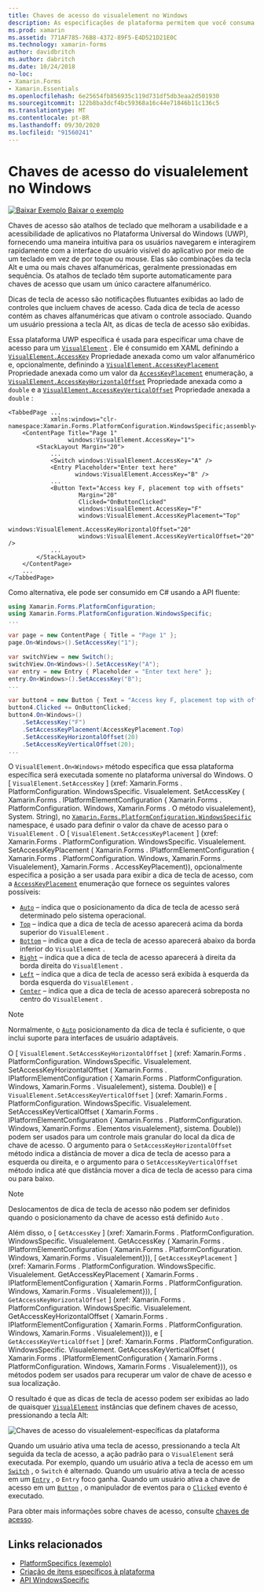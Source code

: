 ```yaml
---
title: Chaves de acesso do visualelement no Windows
description: As especificações de plataforma permitem que você consuma a funcionalidade que só está disponível em uma plataforma específica, sem implementar renderizadores ou efeitos personalizados. Este artigo explica como consumir a plataforma específica do Windows que especifica uma chave de acesso para um Visualelement.
ms.prod: xamarin
ms.assetid: 771AF785-76B8-4372-89F5-E4D521D21E0C
ms.technology: xamarin-forms
author: davidbritch
ms.author: dabritch
ms.date: 10/24/2018
no-loc:
- Xamarin.Forms
- Xamarin.Essentials
ms.openlocfilehash: 6e25654fb856935c119d731df5db3eaa2d501930
ms.sourcegitcommit: 122b8ba3dcf4bc59368a16c44e71846b11c136c5
ms.translationtype: MT
ms.contentlocale: pt-BR
ms.lasthandoff: 09/30/2020
ms.locfileid: "91560241"
---
```

# <a name="visualelement-access-keys-on-windows"></a>Chaves de acesso do visualelement no Windows

[![Baixar Exemplo](~/media/shared/download.png) Baixar o exemplo](https://docs.microsoft.com/samples/xamarin/xamarin-forms-samples/userinterface-platformspecifics)

Chaves de acesso são atalhos de teclado que melhoram a usabilidade e a acessibilidade de aplicativos no Plataforma Universal do Windows (UWP), fornecendo uma maneira intuitiva para os usuários navegarem e interagirem rapidamente com a interface do usuário visível do aplicativo por meio de um teclado em vez de por toque ou mouse. Elas são combinações da tecla Alt e uma ou mais chaves alfanuméricas, geralmente pressionadas em sequência. Os atalhos de teclado têm suporte automaticamente para chaves de acesso que usam um único caractere alfanumérico.

Dicas de tecla de acesso são notificações flutuantes exibidas ao lado de controles que incluem chaves de acesso. Cada dica de tecla de acesso contém as chaves alfanuméricas que ativam o controle associado. Quando um usuário pressiona a tecla Alt, as dicas de tecla de acesso são exibidas.

Essa plataforma UWP específica é usada para especificar uma chave de acesso para um [`VisualElement`](xref:Xamarin.Forms.VisualElement) . Ele é consumido em XAML definindo a [`VisualElement.AccessKey`](xref:Xamarin.Forms.PlatformConfiguration.WindowsSpecific.VisualElement.AccessKeyProperty) Propriedade anexada como um valor alfanumérico e, opcionalmente, definindo a [`VisualElement.AccessKeyPlacement`](xref:Xamarin.Forms.PlatformConfiguration.WindowsSpecific.VisualElement.AccessKeyPlacementProperty) Propriedade anexada como um valor da [`AccessKeyPlacement`](xref:Xamarin.Forms.AccessKeyPlacement) enumeração, a [`VisualElement.AccessKeyHorizontalOffset`](xref:Xamarin.Forms.PlatformConfiguration.WindowsSpecific.VisualElement.AccessKeyHorizontalOffsetProperty) Propriedade anexada como a `double` e a [`VisualElement.AccessKeyVerticalOffset`](xref:Xamarin.Forms.PlatformConfiguration.WindowsSpecific.VisualElement.AccessKeyVerticalOffsetProperty) Propriedade anexada a `double` :

```xaml
<TabbedPage ...
            xmlns:windows="clr-namespace:Xamarin.Forms.PlatformConfiguration.WindowsSpecific;assembly=Xamarin.Forms.Core">
    <ContentPage Title="Page 1"
                 windows:VisualElement.AccessKey="1">
        <StackLayout Margin="20">
            ...
            <Switch windows:VisualElement.AccessKey="A" />
            <Entry Placeholder="Enter text here"
                   windows:VisualElement.AccessKey="B" />
            ...
            <Button Text="Access key F, placement top with offsets"
                    Margin="20"
                    Clicked="OnButtonClicked"
                    windows:VisualElement.AccessKey="F"
                    windows:VisualElement.AccessKeyPlacement="Top"
                    windows:VisualElement.AccessKeyHorizontalOffset="20"
                    windows:VisualElement.AccessKeyVerticalOffset="20" />
            ...
        </StackLayout>
    </ContentPage>
    ...
</TabbedPage>
```

Como alternativa, ele pode ser consumido em C# usando a API fluente:

```csharp
using Xamarin.Forms.PlatformConfiguration;
using Xamarin.Forms.PlatformConfiguration.WindowsSpecific;
...

var page = new ContentPage { Title = "Page 1" };
page.On<Windows>().SetAccessKey("1");

var switchView = new Switch();
switchView.On<Windows>().SetAccessKey("A");
var entry = new Entry { Placeholder = "Enter text here" };
entry.On<Windows>().SetAccessKey("B");
...

var button4 = new Button { Text = "Access key F, placement top with offsets", Margin = new Thickness(20) };
button4.Clicked += OnButtonClicked;
button4.On<Windows>()
    .SetAccessKey("F")
    .SetAccessKeyPlacement(AccessKeyPlacement.Top)
    .SetAccessKeyHorizontalOffset(20)
    .SetAccessKeyVerticalOffset(20);
...
```

O `VisualElement.On<Windows>` método especifica que essa plataforma específica será executada somente no plataforma universal do Windows. O [ `VisualElement.SetAccessKey` ] (xref: Xamarin.Forms . PlatformConfiguration. WindowsSpecific. Visualelement. SetAccessKey ( Xamarin.Forms . IPlatformElementConfiguration { Xamarin.Forms . PlatformConfiguration. Windows, Xamarin.Forms . O método visualelement}, System. String), no [`Xamarin.Forms.PlatformConfiguration.WindowsSpecific`](xref:Xamarin.Forms.PlatformConfiguration.WindowsSpecific) namespace, é usado para definir o valor da chave de acesso para o `VisualElement` . O [ `VisualElement.SetAccessKeyPlacement` ] (xref: Xamarin.Forms . PlatformConfiguration. WindowsSpecific. Visualelement. SetAccessKeyPlacement ( Xamarin.Forms . IPlatformElementConfiguration { Xamarin.Forms . PlatformConfiguration. Windows, Xamarin.Forms . Visualelement}, Xamarin.Forms . AccessKeyPlacement)), opcionalmente especifica a posição a ser usada para exibir a dica de tecla de acesso, com a [`AccessKeyPlacement`](xref:Xamarin.Forms.AccessKeyPlacement) enumeração que fornece os seguintes valores possíveis:

- [`Auto`](xref:Xamarin.Forms.AccessKeyPlacement.Auto) – indica que o posicionamento da dica de tecla de acesso será determinado pelo sistema operacional.
- [`Top`](xref:Xamarin.Forms.AccessKeyPlacement.Top) – indica que a dica de tecla de acesso aparecerá acima da borda superior do `VisualElement` .
- [`Bottom`](xref:Xamarin.Forms.AccessKeyPlacement.Bottom) – indica que a dica de tecla de acesso aparecerá abaixo da borda inferior do `VisualElement` .
- [`Right`](xref:Xamarin.Forms.AccessKeyPlacement.Right) – indica que a dica de tecla de acesso aparecerá à direita da borda direita do `VisualElement` .
- [`Left`](xref:Xamarin.Forms.AccessKeyPlacement.Left) – indica que a dica de tecla de acesso será exibida à esquerda da borda esquerda do `VisualElement` .
- [`Center`](xref:Xamarin.Forms.AccessKeyPlacement.Center) – indica que a dica de tecla de acesso aparecerá sobreposta no centro do `VisualElement` .

> [!NOTE]
> Normalmente, o [`Auto`](xref:Xamarin.Forms.AccessKeyPlacement.Auto) posicionamento da dica de tecla é suficiente, o que inclui suporte para interfaces de usuário adaptáveis.

O [ `VisualElement.SetAccessKeyHorizontalOffset` ] (xref: Xamarin.Forms . PlatformConfiguration. WindowsSpecific. Visualelement. SetAccessKeyHorizontalOffset ( Xamarin.Forms . IPlatformElementConfiguration { Xamarin.Forms . PlatformConfiguration. Windows, Xamarin.Forms . Visualelement}, sistema. Double)) e [ `VisualElement.SetAccessKeyVerticalOffset` ] (xref: Xamarin.Forms . PlatformConfiguration. WindowsSpecific. Visualelement. SetAccessKeyVerticalOffset ( Xamarin.Forms . IPlatformElementConfiguration { Xamarin.Forms . PlatformConfiguration. Windows, Xamarin.Forms . Elementos visualelement}, sistema. Double)) podem ser usados para um controle mais granular do local da dica de chave de acesso. O argumento para o `SetAccessKeyHorizontalOffset` método indica a distância de mover a dica de tecla de acesso para a esquerda ou direita, e o argumento para o `SetAccessKeyVerticalOffset` método indica até que distância mover a dica de tecla de acesso para cima ou para baixo.

>[!NOTE]
> Deslocamentos de dica de tecla de acesso não podem ser definidos quando o posicionamento da chave de acesso está definido `Auto` .

Além disso, o [ `GetAccessKey` ] (xref: Xamarin.Forms . PlatformConfiguration. WindowsSpecific. Visualelement. GetAccessKey ( Xamarin.Forms . IPlatformElementConfiguration { Xamarin.Forms . PlatformConfiguration. Windows, Xamarin.Forms . Visualelement})), [ `GetAccessKeyPlacement` ] (xref: Xamarin.Forms . PlatformConfiguration. WindowsSpecific. Visualelement. GetAccessKeyPlacement ( Xamarin.Forms . IPlatformElementConfiguration { Xamarin.Forms . PlatformConfiguration. Windows, Xamarin.Forms . Visualelement})), [ `GetAccessKeyHorizontalOffset` ] (xref: Xamarin.Forms . PlatformConfiguration. WindowsSpecific. Visualelement. GetAccessKeyHorizontalOffset ( Xamarin.Forms . IPlatformElementConfiguration { Xamarin.Forms . PlatformConfiguration. Windows, Xamarin.Forms . Visualelement})), e [ `GetAccessKeyVerticalOffset` ] (xref: Xamarin.Forms . PlatformConfiguration. WindowsSpecific. Visualelement. GetAccessKeyVerticalOffset ( Xamarin.Forms . IPlatformElementConfiguration { Xamarin.Forms . PlatformConfiguration. Windows, Xamarin.Forms . Visualelement})), os métodos podem ser usados para recuperar um valor de chave de acesso e sua localização.

O resultado é que as dicas de tecla de acesso podem ser exibidas ao lado de quaisquer [`VisualElement`](xref:Xamarin.Forms.VisualElement) instâncias que definem chaves de acesso, pressionando a tecla Alt:

![Chaves de acesso do visualelement-específicas da plataforma](visualelement-access-keys-images/visualelement-accesskeys.png "Chaves de acesso do visualelement-específicas da plataforma")

Quando um usuário ativa uma tecla de acesso, pressionando a tecla Alt seguida da tecla de acesso, a ação padrão para o `VisualElement` será executada. Por exemplo, quando um usuário ativa a tecla de acesso em um [`Switch`](xref:Xamarin.Forms.Switch) , o `Switch` é alternado. Quando um usuário ativa a tecla de acesso em um [`Entry`](xref:Xamarin.Forms.Entry) , o `Entry` foco ganha. Quando um usuário ativa a chave de acesso em um [`Button`](xref:Xamarin.Forms.Button) , o manipulador de eventos para o [`Clicked`](xref:Xamarin.Forms.Button.Clicked) evento é executado.

Para obter mais informações sobre chaves de acesso, consulte [chaves de acesso](/windows/uwp/design/input/access-keys#key-tip-positioning).

## <a name="related-links"></a>Links relacionados

- [PlatformSpecifics (exemplo)](/samples/xamarin/xamarin-forms-samples/userinterface-platformspecifics)
- [Criação de itens específicos à plataforma](~/xamarin-forms/platform/platform-specifics/index.md#creating-platform-specifics)
- [API WindowsSpecific](xref:Xamarin.Forms.PlatformConfiguration.WindowsSpecific)